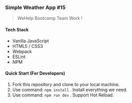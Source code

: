 ### Simple Weather App #15
> WeHelp Bootcamp Team Work !

#### Tech Stack
- Vanilla JavaScript
- HTML5 / CSS3
- Webpack
- ESLint
- NPM

#### Quick Start (For Developers)
1. Fork this repository and clone to your local machine.
2. Use command: `npm install` . Install everything we need.
3. Use command: `npm run dev` . Support Hot Reload.